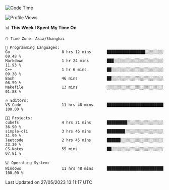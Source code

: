 <!--START_SECTION:waka-->
![Code Time](http://img.shields.io/badge/Code%20Time-942%20hrs%202%20mins-blue)

![Profile Views](http://img.shields.io/badge/Profile%20Views-0-blue)

📊 **This Week I Spent My Time On** 

```text
🕑︎ Time Zone: Asia/Shanghai

💬 Programming Languages: 
Go                       8 hrs 12 mins       █████████████████░░░░░░░░   69.48 % 
Markdown                 1 hr 24 mins        ███░░░░░░░░░░░░░░░░░░░░░░   11.93 % 
C++                      1 hr 6 mins         ██░░░░░░░░░░░░░░░░░░░░░░░   09.38 % 
Bash                     46 mins             ██░░░░░░░░░░░░░░░░░░░░░░░   06.59 % 
Makefile                 13 mins             ░░░░░░░░░░░░░░░░░░░░░░░░░   01.88 % 

🔥 Editors: 
VS Code                  11 hrs 48 mins      █████████████████████████   100.00 % 

🐱‍💻 Projects: 
cubefs                   4 hrs 21 mins       █████████░░░░░░░░░░░░░░░░   36.90 % 
simple-cli               3 hrs 46 mins       ████████░░░░░░░░░░░░░░░░░   31.99 % 
leetcode                 2 hrs 45 mins       ██████░░░░░░░░░░░░░░░░░░░   23.30 % 
CS-Notes                 55 mins             ██░░░░░░░░░░░░░░░░░░░░░░░   07.81 % 

💻 Operating System: 
Windows                  11 hrs 48 mins      █████████████████████████   100.00 % 
```


 Last Updated on 27/05/2023 13:11:17 UTC
<!--END_SECTION:waka-->